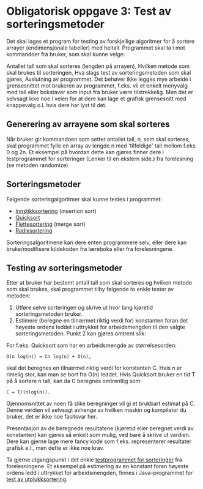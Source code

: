 # Obligatorisk oppgave 3: Test av sorteringsmetoder

Det skal lages et program for testing av forskjellige algoritmer for å sortere arrayer (endimensjonale tabeller) med heltall. Programmet skal ta i mot kommandoer fra bruker, som skal kunne velge:

Antallet tall som skal sorteres (lengden på arrayen),
Hvilken metode som skal brukes til sorteringen,
Hva slags test av sorteringsmetoden som skal gjøres,
Avslutning av programmet.
Det behøver ikke legges mye arbeide i grensesnittet mot brukeren av programmet, f.eks. vil et enkelt menyvalg med tall eller bokstaver som input fra bruker være tilstrekkelig. Men det er selvsagt ikke noe i veien for at dere kan lage et grafisk grensesnitt med knappevalg o.l. hvis dere har lyst til det.

## Generering av arrayene som skal sorteres
Når bruker gir kommandoen som setter antallet tall, n, som skal sorteres, skal programmet fylle en array av lengde n med 'tilfeldige' tall mellom f.eks. 0 og 2n. Et eksempel på hvordan dette kan gjøres finner dere i testprogrammet for sorteringer (Lenker til en ekstern side.) fra forelesning (se metoden randomize)

## Sorteringsmetoder
Følgende sorteringalgoritmer skal kunne testes i programmet:

- [Innstikksortering](https://it.hiof.no/algdat/kode/sequentialSorting.java) (insertion sort)
- [Quicksort](https://it.hiof.no/algdat/kode/logarithmicSorting.java)
- [Flettesortering](https://it.hiof.no/algdat/kode/logarithmicSorting.java) (merge sort)
- [Radixsortering](https://it.hiof.no/algdat/kode/radixSort2.java)

Sorteringsalgoritmene kan dere enten programmere selv, eller dere kan bruke/modifisere kildekoden fra læreboka eller fra forelesningene.

## Testing av sorteringsmetoder
Etter at bruker har bestemt antall tall som skal sorteres og hvilken metode som skal brukes, skal programmet tilby følgende to enkle tester av metoden:

1. Utføre selve sorteringen og skrive ut hvor lang kjøretid sorteringsmetoden bruker.
2. Estimere (beregne en tilnærmet riktig verdi for) konstanten foran det høyeste ordens leddet i uttrykket for arbeidsmengden til den valgte sorteringsmetoden.
Punkt 2 kan gjøres omtrent slik:

For f.eks. Quicksort som har en arbeidsmengde av størrelsesorden:

    O(n log(n)) = Cn log(n) + O(n),

skal det beregnes en tilnærmet riktig verdi for konstanten C. Hvis n er rimelig stor, kan man se bort fra O(n) leddet. Hvis Quicksort bruker en tid T på å sortere n tall, kan da C beregnes omtrentlig som:

    C = T/(nlog(n)).

Gjennomsnittet av noen få slike beregninger vil gi et brukbart estimat på C. Denne verdien vil selvsagt avhenge av hvilken maskin og kompilator du bruker, det er ikke noe fasitsvar her.

Presentasjon av de beregnede resultatene (kjøretid eller beregnet verdi av konstanten) kan gjøres så enkelt som mulig, ved bare å skrive ut verdien. Dere kan gjerne lage mere fancy kode som f.eks. representerer resultater grafisk e.l., men dette er ikke noe krav.

Ta gjerne utgangspunkt i det enkle [testprogrammet for sorteringer](https://it.hiof.no/algdat/kode/sortingTest.java) 
fra forelesningene. Et eksempel på estimering av en konstant foran høyeste ordens ledd i uttrykket for arbeidsmengden, finnes i Java-programmet for [test av utplukksortering](https://it.hiof.no/algdat/kode/sortTest.java).